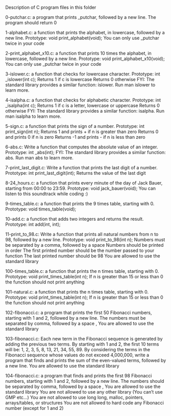 Description of C program files in this folder

0-putchar.c: a program that prints _putchar, followed by a new line. The program should return 0

1-alphabet.c: a function that prints the alphabet, in lowercase, followed by a new line.
    Prototype: void print_alphabet(void);
    You can only use _putchar twice in your code

2-print_alphabet_x10.c: a function that prints 10 times the alphabet, in lowercase, followed by a new line.
    Prototype: void print_alphabet_x10(void);
    You can only use _putchar twice in your code

3-islower.c: a function that checks for lowercase character.
    Prototype: int _islower(int c);
    Returns 1 if c is lowercase
    Returns 0 otherwise
    FYI: The standard library provides a similar function: islower. Run man islower to learn more.

4-isalpha.c: a function that checks for alphabetic character.
    Prototype: int _isalpha(int c);
    Returns 1 if c is a letter, lowercase or uppercase
    Returns 0 otherwise
    FYI: The standard library provides a similar function: isalpha. Run man isalpha to learn more.

5-sign.c: a function that prints the sign of a number.
    Prototype: int print_sign(int n);
    Returns 1 and prints + if n is greater than zero
    Returns 0 and prints 0 if n is zero
    Returns -1 and prints - if n is less than zero

6-abs.c: Write a function that computes the absolute value of an integer.
    Prototype: int _abs(int);
    FYI: The standard library provides a similar function: abs. Run man abs to learn more.

7-print_last_digit.c: Write a function that prints the last digit of a number.
    Prototype: int print_last_digit(int);
    Returns the value of the last digit

8-24_hours.c: a function that prints every minute of the day of Jack Bauer, starting from 00:00 to 23:59.
    Prototype: void jack_bauer(void);
    You can listen to this soundtrack while coding :)

9-times_table.c: a function that prints the 9 times table, starting with 0.
    Prototype: void times_table(void);

10-add.c: a function that adds two integers and returns the result.
    Prototype: int add(int, int);

11-print_to_98.c: Write a function that prints all natural numbers from n to 98, followed by a new line.
    Prototype: void print_to_98(int n);
    Numbers must be separated by a comma, followed by a space
    Numbers should be printed in order
    The first printed number should be the number passed to your function
    The last printed number should be 98
    You are allowed to use the standard library

100-times_table.c: a function that prints the n times table, starting with 0.
    Prototype: void print_times_table(int n);
    If n is greater than 15 or less than 0 the function should not print anything

101-natural.c: a function that prints the n times table, starting with 0.
    Prototype: void print_times_table(int n);
    If n is greater than 15 or less than 0 the function should not print anything

102-fibonacci.c: a program that prints the first 50 Fibonacci numbers, starting with 1 and 2, followed by a new line.
    The numbers must be separated by comma, followed by a space , 
    You are allowed to use the standard library

103-fibonacci.c: Each new term in the Fibonacci sequence is generated by adding the previous two terms. By starting with 1 and 2, the first 10 terms will be: 1, 2, 3, 5, 8, 13, 21, 34, 55, 89. By considering the terms in the Fibonacci sequence whose values do not exceed 4,000,000, write a program that finds and prints the sum of the even-valued terms, followed by a new line. 
    You are allowed to use the standard library

104-fibonacci.c: a program that finds and prints the first 98 Fibonacci numbers, starting with 1 and 2, followed by a new line.
    The numbers should be separated by comma, followed by a space ,
    You are allowed to use the standard library
    You are not allowed to use any other library (You can’t use GMP etc…)
    You are not allowed to use long long, malloc, pointers, arrays/tables, or structures
    You are not allowed to hard code any Fibonacci number (except for 1 and 2)